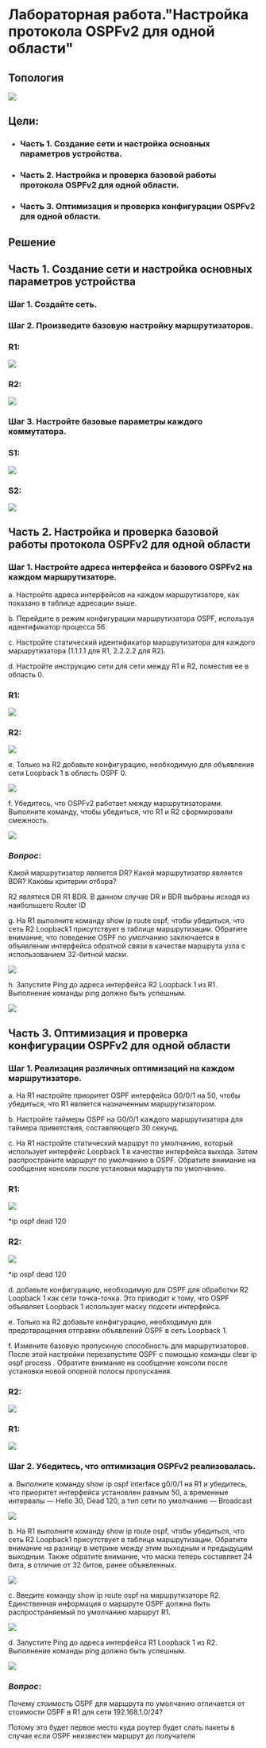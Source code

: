 # **Лабораторная работа."Настройка протокола OSPFv2 для одной области"**
## **Топология** 
![](https://github.com/ivanbondarev1/Otus/blob/main/DZ10/Топология.png?raw=true)

## **Цели:**
+ ### Часть 1. Создание сети и настройка основных параметров устройства.
+ ### Часть 2. Настройка и проверка базовой работы протокола  OSPFv2 для одной области.
+ ### Часть 3. Оптимизация и проверка конфигурации OSPFv2 для одной области.


## **Решение**
## **Часть 1. Создание сети и настройка основных параметров устройства**

### **Шаг 1. Создайте сеть.**
### **Шаг 2. Произведите базовую настройку маршрутизаторов.**

### R1:

![](https://github.com/ivanbondarev1/Otus/blob/main/DZ10/R1(стандарт).png?raw=true)

### R2:

![](https://github.com/ivanbondarev1/Otus/blob/main/DZ10/R2(стандарт).png?raw=true)


### **Шаг 3. Настройте базовые параметры каждого коммутатора.**

### S1:

![](https://github.com/ivanbondarev1/Otus/blob/main/DZ10/S1(стандарт).png?raw=true)


### S2:

![](https://github.com/ivanbondarev1/Otus/blob/main/DZ10/S2(стандарт).png?raw=true)


## **Часть 2. Настройка и проверка базовой работы протокола OSPFv2 для одной области**


### **Шаг 1. Настройте адреса интерфейса и базового OSPFv2 на каждом маршрутизаторе.**


a.	Настройте адреса интерфейсов на каждом маршрутизаторе, как показано в таблице адресации выше.

b.	Перейдите в режим конфигурации маршрутизатора OSPF, используя идентификатор процесса 56.

c.	Настройте статический идентификатор маршрутизатора для каждого маршрутизатора (1.1.1.1 для R1, 2.2.2.2 для R2).

d.	Настройте инструкцию сети для сети между R1 и R2, поместив ее в область 0.

### R1:

![](https://github.com/ivanbondarev1/Otus/blob/main/DZ10/Ospf(R1).png?raw=true)

### R2:

![](https://github.com/ivanbondarev1/Otus/blob/main/DZ10/Ospf(R2).png?raw=true)


e.	Только на R2 добавьте конфигурацию, необходимую для объявления сети Loopback 1 в область OSPF 0.

![](https://github.com/ivanbondarev1/Otus/blob/main/DZ10/lo1.png?raw=true)


f.	Убедитесь, что OSPFv2 работает между маршрутизаторами. Выполните команду, чтобы убедиться, что R1 и R2 сформировали смежность.

![](https://github.com/ivanbondarev1/Otus/blob/main/DZ10/Nei.png?raw=true)


### ***Вопрос***:

Какой маршрутизатор является DR? Какой маршрутизатор является BDR? Каковы критерии отбора?

R2 являтеся DR R1 BDR. В данном случае DR и BDR выбраны исходя из наибольшего Router ID


g.	На R1 выполните команду show ip route ospf, чтобы убедиться, что сеть R2 Loopback1 присутствует в таблице маршрутизации. Обратите внимание, что поведение OSPF по умолчанию заключается в объявлении интерфейса обратной связи в качестве маршрута узла с использованием 32-битной маски.

![](https://github.com/ivanbondarev1/Otus/blob/main/DZ10/sh_ospf.png?raw=true)

h.	Запустите Ping до  адреса интерфейса R2 Loopback 1 из R1. Выполнение команды ping должно быть успешным.

![](https://github.com/ivanbondarev1/Otus/blob/main/DZ10/ping.png?raw=true)



## **Часть 3. Оптимизация и проверка конфигурации OSPFv2 для одной области**

### **Шаг 1. Реализация различных оптимизаций на каждом маршрутизаторе.**


a.	На R1 настройте приоритет OSPF интерфейса G0/0/1 на 50, чтобы убедиться, что R1 является назначенным маршрутизатором.

b.	Настройте таймеры OSPF на G0/0/1 каждого маршрутизатора для таймера приветствия, составляющего 30 секунд.

c.	На R1 настройте статический маршрут по умолчанию, который использует интерфейс Loopback 1 в качестве интерфейса выхода. Затем распространите маршрут по умолчанию в OSPF. Обратите внимание на сообщение консоли после установки маршрута по умолчанию.

### R1:

![](https://github.com/ivanbondarev1/Otus/blob/main/DZ10/helloR1.png?raw=true)

*ip ospf dead 120

### R2:

![](https://github.com/ivanbondarev1/Otus/blob/main/DZ10/helloR2.png?raw=true)

*ip ospf dead 120

d.	добавьте конфигурацию, необходимую для OSPF для обработки R2 Loopback 1 как сети точка-точка. Это приводит к тому, что OSPF объявляет Loopback 1 использует маску подсети интерфейса.


e.	Только на R2 добавьте конфигурацию, необходимую для предотвращения отправки объявлений OSPF в сеть Loopback 1.


f.	Измените базовую пропускную способность для маршрутизаторов. После этой настройки перезапустите OSPF с помощью команды clear ip ospf process . Обратите внимание на сообщение консоли после установки новой опорной полосы пропускания.

### R2:

![](https://github.com/ivanbondarev1/Otus/blob/main/DZ10/PPP_R2.png?raw=true)

### R1:

![](https://github.com/ivanbondarev1/Otus/blob/main/DZ10/BAND_R1.png?raw=true)


### **Шаг 2. Убедитесь, что оптимизация OSPFv2 реализовалась.**

a.	Выполните команду show ip ospf interface g0/0/1 на R1 и убедитесь, что приоритет интерфейса установлен равным 50, а временные интервалы — Hello 30, Dead 120, а тип сети по умолчанию — Broadcast

![](https://github.com/ivanbondarev1/Otus/blob/main/DZ10/sh_intR1.png?raw=true)

b.	На R1 выполните команду show ip route ospf, чтобы убедиться, что сеть R2 Loopback1 присутствует в таблице маршрутизации. Обратите внимание на разницу в метрике между этим выходным и предыдущим выходным. Также обратите внимание, что маска теперь составляет 24 бита, в отличие от 32 битов, ранее объявленных.

![](https://github.com/ivanbondarev1/Otus/blob/main/DZ10/sh_routeR1.png?raw=true)

c.	Введите команду show ip route ospf на маршрутизаторе R2. Единственная информация о маршруте OSPF должна быть распространяемый по умолчанию маршрут R1.

![](https://github.com/ivanbondarev1/Otus/blob/main/DZ10/def_R1.png?raw=true)

d.	Запустите Ping до адреса интерфейса R1 Loopback 1 из R2. Выполнение команды ping должно быть успешным.

![](https://github.com/ivanbondarev1/Otus/blob/main/DZ10/PINGR2.png?raw=true)

### ***Вопрос***:

Почему стоимость OSPF для маршрута по умолчанию отличается от стоимости OSPF в R1 для сети 192.168.1.0/24?

Потому это будет первое место куда роутер будет слать пакеты в случае если OSPF неизвестен маршрут до получателя

























































